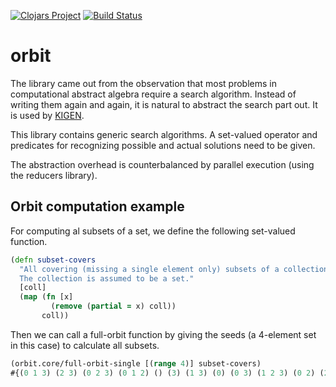 [![Clojars Project](https://img.shields.io/clojars/v/orbit.svg)](https://clojars.org/orbit)
[![Build Status](https://travis-ci.org/egri-nagy/orbit.svg?branch=master)](https://travis-ci.org/egri-nagy/orbit)

# orbit
The library came out from the observation that most problems in computational abstract algebra require a search algorithm. Instead of writing them again and again, it is natural to abstract the search part out. It is used by [KIGEN](https://github.com/egri-nagy/kigen).

This library contains generic search algorithms. A set-valued operator and predicates for recognizing possible and actual solutions need to be given.

The abstraction overhead is counterbalanced by parallel execution (using the reducers library).

## Orbit computation example
For computing al subsets of a set, we define the following set-valued function.

```clj
(defn subset-covers
  "All covering (missing a single element only) subsets of a collection.
  The collection is assumed to be a set."
  [coll]
  (map (fn [x]
         (remove (partial = x) coll))
       coll))
```
Then we can call a full-orbit function by giving the seeds (a 4-element set in this case) to calculate all subsets.
```clj
(orbit.core/full-orbit-single [(range 4)] subset-covers)
#{(0 1 3) (2 3) (0 2 3) (0 1 2) () (3) (1 3) (0) (0 3) (1 2 3) (0 2) (2) (1 2) (1) (0 1 2 3) (0 1)}
```


